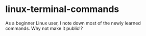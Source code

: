 # linux-terminal-commands
As a beginner Linux user, I note down most of the newly learned commands. Why not make it public!?
